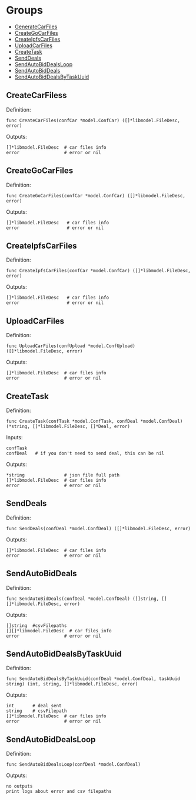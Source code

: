 # Groups

* [GenerateCarFiles](#GenerateCarFiles)
* [CreateGoCarFiles](#CreateGoCarFiles)
* [CreateIpfsCarFiles](#CreateIpfsCarFiles)
* [UploadCarFiles](#UploadCarFiles)
* [CreateTask](#CreateTask)
* [SendDeals](#SendDeals)
* [SendAutoBidDealsLoop](#SendAutoBidDealsLoop)
* [SendAutoBidDeals](#SendAutoBidDeals)
* [SendAutoBidDealsByTaskUuid](#SendAutoBidDealsByTaskUuid)

## CreateCarFiless

Definition:

```shell
func CreateCarFiles(confCar *model.ConfCar) ([]*libmodel.FileDesc, error)
```

Outputs:

```shell
[]*libmodel.FileDesc  # car files info
error                 # error or nil
```

## CreateGoCarFiles

Definition:

```shell
func CreateGoCarFiles(confCar *model.ConfCar) ([]*libmodel.FileDesc, error)
```

Outputs:

```shell
[]*libmodel.FileDesc   # car files info
error                  # error or nil
```

## CreateIpfsCarFiles

Definition:

```shell
func CreateIpfsCarFiles(confCar *model.ConfCar) ([]*libmodel.FileDesc, error) 
```

Outputs:

```shell
[]*libmodel.FileDesc   # car files info
error                  # error or nil
```

## UploadCarFiles

Definition:

```shell
func UploadCarFiles(confUpload *model.ConfUpload) ([]*libmodel.FileDesc, error)
```

Outputs:

```shell
[]*libmodel.FileDesc  # car files info
error                 # error or nil
```

## CreateTask

Definition:

```shell
func CreateTask(confTask *model.ConfTask, confDeal *model.ConfDeal) (*string, []*libmodel.FileDesc, []*Deal, error)
```

Inputs:

```shell
confTask
confDeal   # if you don't need to send deal, this can be nil
```

Outputs:

```shell
*string               # json file full path
[]*libmodel.FileDesc  # car files info
error                 # error or nil
```

## SendDeals

Definition:

```shell
func SendDeals(confDeal *model.ConfDeal) ([]*libmodel.FileDesc, error)
```

Outputs:

```shell
[]*libmodel.FileDesc  # car files info
error                 # error or nil
```

## SendAutoBidDeals

Definition:

```shell
func SendAutoBidDeals(confDeal *model.ConfDeal) ([]string, [][]*libmodel.FileDesc, error)
```

Outputs:

```shell
[]string  #csvFilepaths
[][]*libmodel.FileDesc  # car files info
error                 # error or nil
```

## SendAutoBidDealsByTaskUuid

Definition:

```shell
func SendAutoBidDealsByTaskUuid(confDeal *model.ConfDeal, taskUuid string) (int, string, []*libmodel.FileDesc, error)
```

Outputs:

```shell
int       # deal sent
string    # csvFilepath
[]*libmodel.FileDesc  # car files info
error                 # error or nil
```

## SendAutoBidDealsLoop

Definition:

```shell
func SendAutoBidDealsLoop(confDeal *model.ConfDeal)
```

Outputs:

```shell
no outputs
print logs about error and csv filepaths
```
